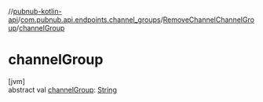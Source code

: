 //[pubnub-kotlin-api](../../../index.md)/[com.pubnub.api.endpoints.channel_groups](../index.md)/[RemoveChannelChannelGroup](index.md)/[channelGroup](channel-group.md)

# channelGroup

[jvm]\
abstract val [channelGroup](channel-group.md): [String](https://kotlinlang.org/api/latest/jvm/stdlib/kotlin-stdlib/kotlin/-string/index.html)
